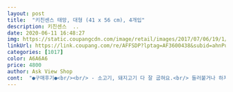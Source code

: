 ```yaml
---
layout: post 
title:  "키친센스 태망, 대형 (41 x 56 cm), 4개입" 
description: 키친센스  ..
date: 2020-06-11 16:48:27 
img: https://static.coupangcdn.com/image/retail/images/2017/07/06/19/1/27d074c8-8370-446f-815b-3ea794a2e9fe.jpg 
linkUrl: https://link.coupang.com/re/AFFSDP?lptag=AF3600438&subid=ahnPublicAsk&pageKey=26188908&itemId=101605490&vendorItemId=3189403582&traceid=V0-113-f9221f755eacc6b7 
categories: [1017] 
color: A6A6A6 
price: 4800 
author: Ask View Shop 
cont:  "●구매후기●<br/><br/> - 소고기, 돼지고기 다 잘 굽혀요.<br/> 들러붙거나 하지않아요.<br/><br/><br/> - 크기가 쫌 커서 .<br/> 그래도 좋아요 ㅎㅎ<br/><br/> - 한번 쓰고 버리니 너무 편하고 좋긴 좋네요 ㅠ<br/>2박 3일 노는 동안 고기 신나게 구워먹었어요<br/>☑️ 간단 총평<br/>☑️ 크기<br/>ㅁ구매이유<br/>ㅁ아쉬운점<br/>ㅁ장점<br/>다이소 품질보다 좋으면서 싸니까<br/>딱 맞는 석쇠보다는 큼지막한 크기를 위에 올린 후<br/>리뷰를 확인해 보니 야외에서 구이용으로 구매하시는대요.<br/>.<br/><br/>만들기 위해서 구매했습니다.<br/><br/>망 하나씩 흰색 스프레이 페인트 작업을 하고 설치 했습니다.<br/><br/>매번 굽고나면 뜨거운물도 잘 안나오는 캠핑장에서 퐁퐁 거품내면서<br/>모양대로 케이블타이로 엮에서 작업을 완료 했습니다.<br/><br/>바베큐 해먹을 땐<br/>사세요!!<br/>살짝 크게 사야 굽고 옆으로 빼어 놓기도 좋고<br/>씻기 너무 힘들었는데, 편리하니 계속 사 쓰고 싶네요.<br/><br/>옆으로 두어도 쏟아지지 않아요<br/>옆으로 제껴가며 구워야 훨씬 좋답니다<br/>저는 용도를 달리해서 비둘기 퇴치를 위한 실외기 공간을<br/>저렴하게 구입해야 먹고 안닦고 버리기도 좋고<br/>저렴하기도 하구요.<br/>.<br/> 사이즈를 재어 보니 딱 적당하더라구요.<br/>.<br/><br/>조개구이도 해먹었는데요<br/>조금 걱정되는것은 밖에 설치라서 녹슬면 어쩌나 싶어서.<br/>.<br/><br/>캠핑갈 때 필수품 바베큐망<br/>캠핑장에서 불판 닦기 힘들어서 태망 구입해봅니다.<br/><br/>크기만 큰게 아니고 탄탄해서 조개 많이 올려서<br/>큼지막한 크기, 도톰한 철틈이 지지대 역할을 잘 해줘요<br/>" 
---
```

